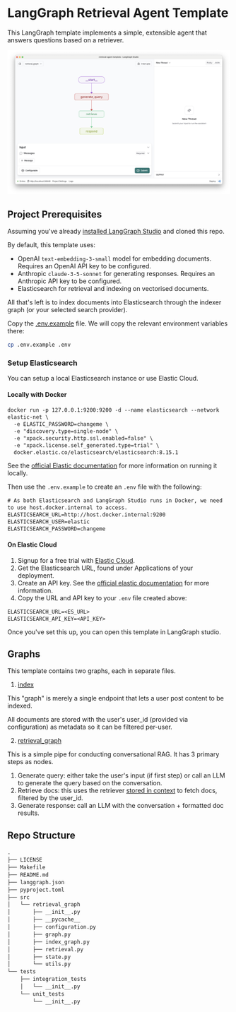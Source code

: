 # LangGraph Retrieval Agent Template

This LangGraph template implements a simple, extensible agent that answers questions based on a retriever.

![Graph view in LangGraph studio UI](./static/studio_ui.png)

## Project Prerequisites

Assuming you've already [installed LangGraph Studio](https://github.com/langchain-ai/langgraph-studio/releases) and cloned this repo.

By default, this template uses:
- OpenAI `text-embedding-3-small` model for embedding documents. Requires an OpenAI API key to be configured.
- Anthropic `claude-3-5-sonnet` for generating responses. Requires an Anthropic API key to be configured.
- Elasticsearch for retrieval and indexing on vectorised documents. 

All that's left is to index documents into Elasticsearch through the indexer graph (or your selected search provider).

Copy the [.env.example](.env.example) file. We will copy the relevant environment variables there:

```bash
cp .env.example .env
```

### Setup Elasticsearch

You can setup a local Elasticsearch instance or use Elastic Cloud.

#### Locally with Docker

```
docker run -p 127.0.0.1:9200:9200 -d --name elasticsearch --network elastic-net \
  -e ELASTIC_PASSWORD=changeme \
  -e "discovery.type=single-node" \
  -e "xpack.security.http.ssl.enabled=false" \
  -e "xpack.license.self_generated.type=trial" \
  docker.elastic.co/elasticsearch/elasticsearch:8.15.1
```

See the [official Elastic documentation](https://www.elastic.co/guide/en/elasticsearch/reference/current/run-elasticsearch-locally.html) for more information on running it locally.

Then use the `.env.example` to create an `.env` file with the following:

```
# As both Elasticsearch and LangGraph Studio runs in Docker, we need to use host.docker.internal to access.
ELASTICSEARCH_URL=http://host.docker.internal:9200
ELASTICSEARCH_USER=elastic
ELASTICSEARCH_PASSWORD=changeme
```

#### On Elastic Cloud

1. Signup for a free trial with [Elastic Cloud](https://cloud.elastic.co/registration?onboarding_token=search&cta=cloud-registration&tech=trial&plcmt=article%20content&pg=langchain).
2. Get the Elasticsearch URL, found under Applications of your deployment.
3. Create an API key. See the [official elastic documentation](https://www.elastic.co/search-labs/tutorials/install-elasticsearch/elastic-cloud#creating-an-api-key) for more information.
4. Copy the URL and API key to your `.env` file created above:

```
ELASTICSEARCH_URL=<ES_URL>
ELASTICSEARCH_API_KEY=<API_KEY>
```

Once you've set this up, you can open this template in LangGraph studio.

## Graphs

This template contains two graphs, each in separate files.

1. [index](./retrieval_graph/index_graph.py)

This "graph" is merely a single endpoint that lets a user post content to be indexed.

All documents are stored with the user's user_id (provided via configuration) as metadata so it can be filtered per-user.

2. [retrieval_graph](./retrieval_graph/graph.py)

This is a simple pipe for conducting conversational RAG. It has 3 primary steps as nodes.

1. Generate query: either take the user's input (if first step) or call an LLM to generate the query based on the conversation.
2. Retrieve docs: this uses the retriever [stored in context](https://langchain-ai.github.io/langgraph/how-tos/state-context-key/) to fetch docs, filtered by the user_id.
3. Generate response: call an LLM with the conversation + formatted doc results.

## Repo Structure

```txt
.
├── LICENSE
├── Makefile
├── README.md
├── langgraph.json
├── pyproject.toml
├── src
│   └── retrieval_graph
│       ├── __init__.py
│       ├── __pycache__
│       ├── configuration.py
│       ├── graph.py
│       ├── index_graph.py
│       ├── retrieval.py
│       ├── state.py
│       └── utils.py
└── tests
    ├── integration_tests
    │   └── __init__.py
    └── unit_tests
        └── __init__.py
```

<!--
Configuration auto-generated by `langgraph template lock`. DO NOT EDIT MANUALLY.
{
  "config_schemas": {
    "indexer": {
      "type": "object",
      "properties": {
        "user_id": {
          "type": "string"
        },
        "embedding_model": {
          "type": "string",
          "default": "openai/text-embedding-3-small",
          "environment": [
            {
              "value": "cohere/embed-english-light-v2.0",
              "variables": "COHERE_API_KEY"
            },
            {
              "value": "cohere/embed-english-light-v3.0",
              "variables": "COHERE_API_KEY"
            },
            {
              "value": "cohere/embed-english-v2.0",
              "variables": "COHERE_API_KEY"
            },
            {
              "value": "cohere/embed-english-v3.0",
              "variables": "COHERE_API_KEY"
            },
            {
              "value": "cohere/embed-multilingual-light-v3.0",
              "variables": "COHERE_API_KEY"
            },
            {
              "value": "cohere/embed-multilingual-v2.0",
              "variables": "COHERE_API_KEY"
            },
            {
              "value": "cohere/embed-multilingual-v3.0",
              "variables": "COHERE_API_KEY"
            },
            {
              "value": "openai/text-embedding-3-large",
              "variables": "OPENAI_API_KEY"
            },
            {
              "value": "openai/text-embedding-3-small",
              "variables": "OPENAI_API_KEY"
            },
            {
              "value": "openai/text-embedding-ada-002",
              "variables": "OPENAI_API_KEY"
            }
          ]
        },
        "retriever_provider": {
          "enum": [
            "elastic",
            "elastic-local",
            "mongodb",
            "pinecone"
          ],
          "default": "elastic",
          "environment": [
            {
              "value": "elastic",
              "variables": [
                "ELASTICSEARCH_URL",
                "ELASTICSEARCH_API_KEY"
              ]
            },
            {
              "value": "elastic-local",
              "variables": [
                "ELASTICSEARCH_URL",
                "ELASTICSEARCH_USER",
                "ELASTICSEARCH_PASSWORD"
              ]
            },
            {
              "value": "mongodb",
              "variables": [
                "MONGODB_URI"
              ]
            },
            {
              "value": "pinecone",
              "variables": [
                "PINECONE_API_KEY",
                "PINECONE_INDEX_NAME"
              ]
            }
          ]
        },
        "search_kwargs": {
          "type": "object"
        }
      }
    },
    "retrieval_graph": {
      "type": "object",
      "properties": {
        "user_id": {
          "type": "string"
        },
        "thread_id": {
          "type": "string"
        },
        "embedding_model": {
          "type": "string",
          "default": "openai/text-embedding-3-small",
          "environment": [
            {
              "value": "cohere/embed-english-light-v2.0",
              "variables": "COHERE_API_KEY"
            },
            {
              "value": "cohere/embed-english-light-v3.0",
              "variables": "COHERE_API_KEY"
            },
            {
              "value": "cohere/embed-english-v2.0",
              "variables": "COHERE_API_KEY"
            },
            {
              "value": "cohere/embed-english-v3.0",
              "variables": "COHERE_API_KEY"
            },
            {
              "value": "cohere/embed-multilingual-light-v3.0",
              "variables": "COHERE_API_KEY"
            },
            {
              "value": "cohere/embed-multilingual-v2.0",
              "variables": "COHERE_API_KEY"
            },
            {
              "value": "cohere/embed-multilingual-v3.0",
              "variables": "COHERE_API_KEY"
            },
            {
              "value": "openai/text-embedding-3-large",
              "variables": "OPENAI_API_KEY"
            },
            {
              "value": "openai/text-embedding-3-small",
              "variables": "OPENAI_API_KEY"
            },
            {
              "value": "openai/text-embedding-ada-002",
              "variables": "OPENAI_API_KEY"
            }
          ]
        },
        "retriever_provider": {
          "enum": [
            "elastic",
            "elastic-local",
            "mongodb",
            "pinecone"
          ],
          "default": "elastic",
          "environment": [
            {
              "value": "elastic",
              "variables": [
                "ELASTICSEARCH_URL",
                "ELASTICSEARCH_API_KEY"
              ]
            },
            {
              "value": "elastic-local",
              "variables": [
                "ELASTICSEARCH_URL",
                "ELASTICSEARCH_USER",
                "ELASTICSEARCH_PASSWORD"
              ]
            },
            {
              "value": "mongodb",
              "variables": [
                "MONGODB_URI"
              ]
            },
            {
              "value": "pinecone",
              "variables": [
                "PINECONE_API_KEY",
                "PINECONE_INDEX_NAME"
              ]
            }
          ]
        },
        "search_kwargs": {
          "type": "object"
        },
        "response_system_prompt": {
          "type": "string",
          "default": "You are a helpful AI assistant. Answer the user's questions based on the retrieved documents.\n\n{retrieved_docs}\"\n\nSystem time: {system_time}"
        },
        "response_model": {
          "type": "string",
          "default": "anthropic/claude-3-5-sonnet-20240620",
          "environment": [
            {
              "value": "anthropic/claude-1.2",
              "variables": "ANTHROPIC_API_KEY"
            },
            {
              "value": "anthropic/claude-2.0",
              "variables": "ANTHROPIC_API_KEY"
            },
            {
              "value": "anthropic/claude-2.1",
              "variables": "ANTHROPIC_API_KEY"
            },
            {
              "value": "anthropic/claude-3-5-sonnet-20240620",
              "variables": "ANTHROPIC_API_KEY"
            },
            {
              "value": "anthropic/claude-3-haiku-20240307",
              "variables": "ANTHROPIC_API_KEY"
            },
            {
              "value": "anthropic/claude-3-opus-20240229",
              "variables": "ANTHROPIC_API_KEY"
            },
            {
              "value": "anthropic/claude-3-sonnet-20240229",
              "variables": "ANTHROPIC_API_KEY"
            },
            {
              "value": "anthropic/claude-instant-1.2",
              "variables": "ANTHROPIC_API_KEY"
            },
            {
              "value": "fireworks/gemma2-9b-it",
              "variables": "FIREWORKS_API_KEY"
            },
            {
              "value": "fireworks/llama-v3-70b-instruct",
              "variables": "FIREWORKS_API_KEY"
            },
            {
              "value": "fireworks/llama-v3-70b-instruct-hf",
              "variables": "FIREWORKS_API_KEY"
            },
            {
              "value": "fireworks/llama-v3-8b-instruct",
              "variables": "FIREWORKS_API_KEY"
            },
            {
              "value": "fireworks/llama-v3-8b-instruct-hf",
              "variables": "FIREWORKS_API_KEY"
            },
            {
              "value": "fireworks/llama-v3p1-405b-instruct",
              "variables": "FIREWORKS_API_KEY"
            },
            {
              "value": "fireworks/llama-v3p1-405b-instruct-long",
              "variables": "FIREWORKS_API_KEY"
            },
            {
              "value": "fireworks/llama-v3p1-70b-instruct",
              "variables": "FIREWORKS_API_KEY"
            },
            {
              "value": "fireworks/llama-v3p1-8b-instruct",
              "variables": "FIREWORKS_API_KEY"
            },
            {
              "value": "fireworks/mixtral-8x22b-instruct",
              "variables": "FIREWORKS_API_KEY"
            },
            {
              "value": "fireworks/mixtral-8x7b-instruct",
              "variables": "FIREWORKS_API_KEY"
            },
            {
              "value": "fireworks/mixtral-8x7b-instruct-hf",
              "variables": "FIREWORKS_API_KEY"
            },
            {
              "value": "fireworks/mythomax-l2-13b",
              "variables": "FIREWORKS_API_KEY"
            },
            {
              "value": "fireworks/phi-3-vision-128k-instruct",
              "variables": "FIREWORKS_API_KEY"
            },
            {
              "value": "fireworks/phi-3p5-vision-instruct",
              "variables": "FIREWORKS_API_KEY"
            },
            {
              "value": "fireworks/starcoder-16b",
              "variables": "FIREWORKS_API_KEY"
            },
            {
              "value": "fireworks/yi-large",
              "variables": "FIREWORKS_API_KEY"
            },
            {
              "value": "openai/gpt-3.5-turbo",
              "variables": "OPENAI_API_KEY"
            },
            {
              "value": "openai/gpt-3.5-turbo-0125",
              "variables": "OPENAI_API_KEY"
            },
            {
              "value": "openai/gpt-3.5-turbo-0301",
              "variables": "OPENAI_API_KEY"
            },
            {
              "value": "openai/gpt-3.5-turbo-0613",
              "variables": "OPENAI_API_KEY"
            },
            {
              "value": "openai/gpt-3.5-turbo-1106",
              "variables": "OPENAI_API_KEY"
            },
            {
              "value": "openai/gpt-3.5-turbo-16k",
              "variables": "OPENAI_API_KEY"
            },
            {
              "value": "openai/gpt-3.5-turbo-16k-0613",
              "variables": "OPENAI_API_KEY"
            },
            {
              "value": "openai/gpt-4",
              "variables": "OPENAI_API_KEY"
            },
            {
              "value": "openai/gpt-4-0125-preview",
              "variables": "OPENAI_API_KEY"
            },
            {
              "value": "openai/gpt-4-0314",
              "variables": "OPENAI_API_KEY"
            },
            {
              "value": "openai/gpt-4-0613",
              "variables": "OPENAI_API_KEY"
            },
            {
              "value": "openai/gpt-4-1106-preview",
              "variables": "OPENAI_API_KEY"
            },
            {
              "value": "openai/gpt-4-32k",
              "variables": "OPENAI_API_KEY"
            },
            {
              "value": "openai/gpt-4-32k-0314",
              "variables": "OPENAI_API_KEY"
            },
            {
              "value": "openai/gpt-4-32k-0613",
              "variables": "OPENAI_API_KEY"
            },
            {
              "value": "openai/gpt-4-turbo",
              "variables": "OPENAI_API_KEY"
            },
            {
              "value": "openai/gpt-4-turbo-preview",
              "variables": "OPENAI_API_KEY"
            },
            {
              "value": "openai/gpt-4-vision-preview",
              "variables": "OPENAI_API_KEY"
            },
            {
              "value": "openai/gpt-4o",
              "variables": "OPENAI_API_KEY"
            },
            {
              "value": "openai/gpt-4o-mini",
              "variables": "OPENAI_API_KEY"
            }
          ]
        },
        "query_system_prompt": {
          "type": "string",
          "default": "Generate search queries to retrieve documents that may help answer the user's question. Previously, you made the following queries:\n    \n<previous_queries/>\n{queries}\n</previous_queries>\n\nSystem time: {system_time}"
        },
        "query_model": {
          "type": "string",
          "default": "openai/gpt-4o-mini",
          "environment": [
            {
              "value": "anthropic/claude-1.2",
              "variables": "ANTHROPIC_API_KEY"
            },
            {
              "value": "anthropic/claude-2.0",
              "variables": "ANTHROPIC_API_KEY"
            },
            {
              "value": "anthropic/claude-2.1",
              "variables": "ANTHROPIC_API_KEY"
            },
            {
              "value": "anthropic/claude-3-5-sonnet-20240620",
              "variables": "ANTHROPIC_API_KEY"
            },
            {
              "value": "anthropic/claude-3-haiku-20240307",
              "variables": "ANTHROPIC_API_KEY"
            },
            {
              "value": "anthropic/claude-3-opus-20240229",
              "variables": "ANTHROPIC_API_KEY"
            },
            {
              "value": "anthropic/claude-3-sonnet-20240229",
              "variables": "ANTHROPIC_API_KEY"
            },
            {
              "value": "anthropic/claude-instant-1.2",
              "variables": "ANTHROPIC_API_KEY"
            },
            {
              "value": "fireworks/gemma2-9b-it",
              "variables": "FIREWORKS_API_KEY"
            },
            {
              "value": "fireworks/llama-v3-70b-instruct",
              "variables": "FIREWORKS_API_KEY"
            },
            {
              "value": "fireworks/llama-v3-70b-instruct-hf",
              "variables": "FIREWORKS_API_KEY"
            },
            {
              "value": "fireworks/llama-v3-8b-instruct",
              "variables": "FIREWORKS_API_KEY"
            },
            {
              "value": "fireworks/llama-v3-8b-instruct-hf",
              "variables": "FIREWORKS_API_KEY"
            },
            {
              "value": "fireworks/llama-v3p1-405b-instruct",
              "variables": "FIREWORKS_API_KEY"
            },
            {
              "value": "fireworks/llama-v3p1-405b-instruct-long",
              "variables": "FIREWORKS_API_KEY"
            },
            {
              "value": "fireworks/llama-v3p1-70b-instruct",
              "variables": "FIREWORKS_API_KEY"
            },
            {
              "value": "fireworks/llama-v3p1-8b-instruct",
              "variables": "FIREWORKS_API_KEY"
            },
            {
              "value": "fireworks/mixtral-8x22b-instruct",
              "variables": "FIREWORKS_API_KEY"
            },
            {
              "value": "fireworks/mixtral-8x7b-instruct",
              "variables": "FIREWORKS_API_KEY"
            },
            {
              "value": "fireworks/mixtral-8x7b-instruct-hf",
              "variables": "FIREWORKS_API_KEY"
            },
            {
              "value": "fireworks/mythomax-l2-13b",
              "variables": "FIREWORKS_API_KEY"
            },
            {
              "value": "fireworks/phi-3-vision-128k-instruct",
              "variables": "FIREWORKS_API_KEY"
            },
            {
              "value": "fireworks/phi-3p5-vision-instruct",
              "variables": "FIREWORKS_API_KEY"
            },
            {
              "value": "fireworks/starcoder-16b",
              "variables": "FIREWORKS_API_KEY"
            },
            {
              "value": "fireworks/yi-large",
              "variables": "FIREWORKS_API_KEY"
            },
            {
              "value": "openai/gpt-3.5-turbo",
              "variables": "OPENAI_API_KEY"
            },
            {
              "value": "openai/gpt-3.5-turbo-0125",
              "variables": "OPENAI_API_KEY"
            },
            {
              "value": "openai/gpt-3.5-turbo-0301",
              "variables": "OPENAI_API_KEY"
            },
            {
              "value": "openai/gpt-3.5-turbo-0613",
              "variables": "OPENAI_API_KEY"
            },
            {
              "value": "openai/gpt-3.5-turbo-1106",
              "variables": "OPENAI_API_KEY"
            },
            {
              "value": "openai/gpt-3.5-turbo-16k",
              "variables": "OPENAI_API_KEY"
            },
            {
              "value": "openai/gpt-3.5-turbo-16k-0613",
              "variables": "OPENAI_API_KEY"
            },
            {
              "value": "openai/gpt-4",
              "variables": "OPENAI_API_KEY"
            },
            {
              "value": "openai/gpt-4-0125-preview",
              "variables": "OPENAI_API_KEY"
            },
            {
              "value": "openai/gpt-4-0314",
              "variables": "OPENAI_API_KEY"
            },
            {
              "value": "openai/gpt-4-0613",
              "variables": "OPENAI_API_KEY"
            },
            {
              "value": "openai/gpt-4-1106-preview",
              "variables": "OPENAI_API_KEY"
            },
            {
              "value": "openai/gpt-4-32k",
              "variables": "OPENAI_API_KEY"
            },
            {
              "value": "openai/gpt-4-32k-0314",
              "variables": "OPENAI_API_KEY"
            },
            {
              "value": "openai/gpt-4-32k-0613",
              "variables": "OPENAI_API_KEY"
            },
            {
              "value": "openai/gpt-4-turbo",
              "variables": "OPENAI_API_KEY"
            },
            {
              "value": "openai/gpt-4-turbo-preview",
              "variables": "OPENAI_API_KEY"
            },
            {
              "value": "openai/gpt-4-vision-preview",
              "variables": "OPENAI_API_KEY"
            },
            {
              "value": "openai/gpt-4o",
              "variables": "OPENAI_API_KEY"
            },
            {
              "value": "openai/gpt-4o-mini",
              "variables": "OPENAI_API_KEY"
            }
          ]
        }
      }
    }
  }
}
-->